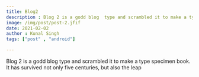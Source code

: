 ```yaml
---
title: Blog2 
description : Blog 2 is a godd blog  type and scrambled it to make a type specimen book. It has survived not only five centuries, but also the leap into electronic typesetting, remaining essentially un
image: /img/post/post-2.jfif
date: 2021-02-02
author : Kunal Singh
tags: ["post" , "android"]

---
```



<p> Blog 2 is a godd blog  type and scrambled it to make a type specimen book. It has survived not only five centuries, but also the leap </p>

